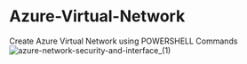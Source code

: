 # Azure-Virtual-Network
Create Azure Virtual Network using POWERSHELL Commands
![azure-network-security-and-interface_(1)](https://github.com/BOUZIDM/Azure-Virtual-Network/assets/129424084/e2b93fef-287e-40c7-98e6-8737e3fa8a28)
